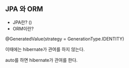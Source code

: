 ## JPA 와 ORM

* JPA란? ()
* ORM이란? 





 @GeneratedValue(strategy = GenerationType.IDENTITY)

이때에는 hibernate가 관여를 하지 않는다. 

auto를 하면 hibernate가 관여를 한다. 







